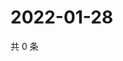 # 2022-01-28

共 0 条

<!-- BEGIN WEIBO -->
<!-- 最后更新时间 Fri Jan 28 2022 15:10:56 GMT+0800 (China Standard Time) -->

<!-- END WEIBO -->
